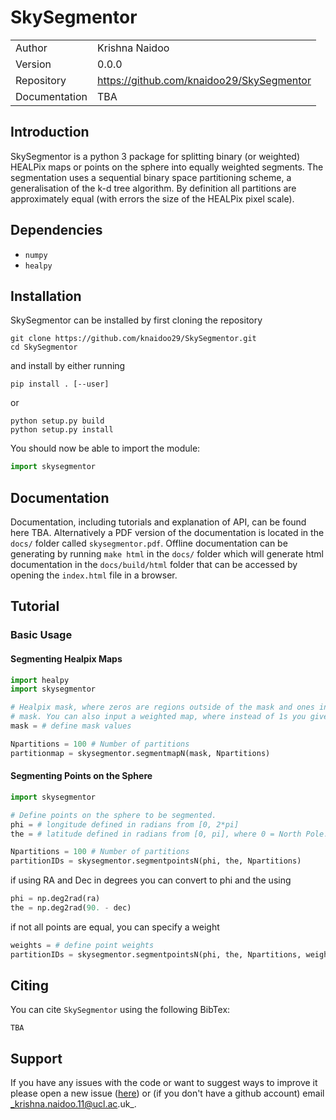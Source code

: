 # SkySegmentor

|               |                                             |
|---------------|---------------------------------------------|
| Author        | Krishna Naidoo                              |               
| Version       | 0.0.0                                       |
| Repository    | https://github.com/knaidoo29/SkySegmentor   |
| Documentation | TBA                                         |

## Introduction

SkySegmentor is a python 3 package for splitting binary (or weighted) HEALPix maps
or points on the sphere into equally weighted segments. The segmentation uses a
sequential binary space partitioning scheme, a generalisation of the k-d tree
algorithm. By definition all partitions are approximately equal (with errors the
size of the HEALPix pixel scale).

## Dependencies

* `numpy`
* `healpy`

## Installation

SkySegmentor can be installed by first cloning the repository

```
git clone https://github.com/knaidoo29/SkySegmentor.git
cd SkySegmentor
```

and install by either running

```
pip install . [--user]
```

or

```
python setup.py build
python setup.py install
```

You should now be able to import the module:

```python
import skysegmentor
```

## Documentation

Documentation, including tutorials and explanation of API, can be found here TBA.
Alternatively a PDF version of the documentation is located in the ``docs/`` folder
called ``skysegmentor.pdf``. Offline documentation can be generating by running
``make html`` in the ``docs/`` folder which will generate html documentation in
the ``docs/build/html`` folder that can be accessed by opening the ``index.html``
file in a browser.

## Tutorial

### Basic Usage

#### Segmenting Healpix Maps

```python
import healpy
import skysegmentor

# Healpix mask, where zeros are regions outside of the mask and ones inside the
# mask. You can also input a weighted map, where instead of 1s you give weights.
mask = # define mask values

Npartitions = 100 # Number of partitions
partitionmap = skysegmentor.segmentmapN(mask, Npartitions)
```

#### Segmenting Points on the Sphere

```python
import skysegmentor

# Define points on the sphere to be segmented.
phi = # longitude defined in radians from [0, 2*pi]
the = # latitude defined in radians from [0, pi], where 0 = North Pole.

Npartitions = 100 # Number of partitions
partitionIDs = skysegmentor.segmentpointsN(phi, the, Npartitions)
```

if using RA and Dec in degrees you can convert to phi and the using

```python
phi = np.deg2rad(ra)
the = np.deg2rad(90. - dec)
```

if not all points are equal, you can specify a weight

```python
weights = # define point weights
partitionIDs = skysegmentor.segmentpointsN(phi, the, Npartitions, weights=weights)
```

## Citing

You can cite ``SkySegmentor`` using the following BibTex:

```
TBA
```

## Support

If you have any issues with the code or want to suggest ways to improve it please open a new issue ([here](https://github.com/knaidoo29/SkySegmentor/issues))
or (if you don't have a github account) email _krishna.naidoo.11@ucl.ac.uk_.
